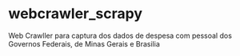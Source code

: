 # webcrawler_scrapy
Web Crawller para captura dos dados de despesa com pessoal dos Governos Federais, de Minas Gerais e Brasilia
